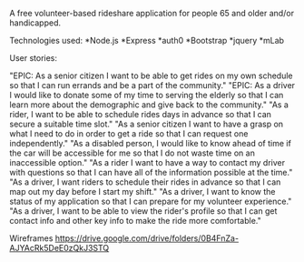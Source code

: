 A free volunteer-based rideshare application for people 65 and older and/or handicapped.

Technologies used:
  *Node.js
  *Express
  *auth0
  *Bootstrap
  *jquery
  *mLab
 
User stories:

  "EPIC: As a senior citizen I want to be able to get rides on my own schedule so that I can run errands and be a part of the community."
  "EPIC: As a driver I would like to donate some of my time to serving the elderly so that I can learn more about the demographic and give back to the community."
  "As a rider, I want to be able to schedule rides days in advance so that I can secure a suitable time slot."
  "As a senior citizen I want to have a grasp on what I need to do in order to get a ride so that I can request one independently." 
  "As a disabled person, I would like to know ahead of time if the car will be accessible for me so that I do not waste time on an inaccessible option."
  "As a rider I want to have a way to contact my driver with questions so that I can have all of the information possible at the time."
  "As a driver, I want riders to schedule their rides in advance so that I can map out my day before I start my shift."
  "As a driver, I want to know the status of my application so that I can prepare for my volunteer experience."
  "As a driver, I want to be able to view the rider's profile so that I can get contact info and other key info to make the ride more comfortable."
  
Wireframes
  https://drive.google.com/drive/folders/0B4FnZa-AJYAcRk5DeE0zQkJ3STQ

